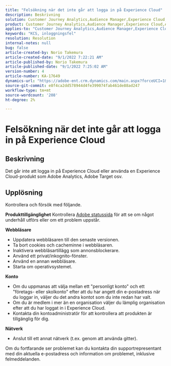 ```yaml
---
title: "Felsökning när det inte går att logga in på Experience Cloud"
description: Beskrivning
solution: Customer Journey Analytics,Audience Manager,Experience Cloud,Analytics,Target
product: Customer Journey Analytics,Audience Manager,Experience Cloud,Analytics,Target
applies-to: "Customer Journey Analytics,Audience Manager,Experience Cloud,Analytics,Target"
keywords: "KCS, inloggningsfel"
resolution: Resolution
internal-notes: null
bug: false
article-created-by: Norio Takemura
article-created-date: "9/1/2022 7:22:21 AM"
article-published-by: Norio Takemura
article-published-date: "9/1/2022 7:25:02 AM"
version-number: 4
article-number: KA-17649
dynamics-url: "https://adobe-ent.crm.dynamics.com/main.aspx?forceUCI=1&pagetype=entityrecord&etn=knowledgearticle&id=7d1491cd-c629-ed11-9db1-002248086d3d"
source-git-commit: e8f4ca2dd578944d4fe399074fab461de88ad247
workflow-type: tm+mt
source-wordcount: '208'
ht-degree: 2%

---
```


# Felsökning när det inte går att logga in på Experience Cloud

## Beskrivning

Det går inte att logga in på Experience Cloud eller använda en Experience Cloud-produkt som Adobe Analytics, Adobe Target osv.

## Upplösning


Kontrollera och försök med följande.

<b>Produkttillgänglighet</b>
Kontrollera [Adobe statussida](https://status.adobe.com) för att se om något underhåll utförs eller om ett problem uppstår.

<b>Webbläsare</b>

- Uppdatera webbläsaren till den senaste versionen.
- Ta bort cookies och cacheminne i webbläsaren.
- Inaktivera webbläsartillägg som annonsblockerare.
- Använd ett privat/inkognito-fönster.
- Använd en annan webbläsare.
- Starta om operativsystemet.


<b>Konto</b>

- Om du uppmanas att välja mellan ett &quot;personligt konto&quot; och ett &quot;företags- eller skolkonto&quot; efter att du har angett din e-postadress när du loggar in, väljer du det andra kontot som du inte redan har valt.
- Om du är medlem i mer än en organisation väljer du lämplig organisation efter att du har loggat in i Experience Cloud.
- Kontakta din kontoadministratör för att kontrollera att produkten är tillgänglig för dig.


<b>Nätverk</b>

- Anslut till ett annat nätverk (t.ex. genom att använda gitter).


Om du fortfarande ser problemet kan du kontakta din supportrepresentant med din aktuella e-postadress och information om problemet, inklusive felmeddelanden.
